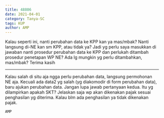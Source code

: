 ```yaml
---
title: 48806
date: 2021-04-01
category: Tanya-SC
tags: KUP
author: AMP
---
```


Kalau seperti ini, nanti perubahan data ke KPP kan ya mas/mbak? Nanti langsung di-NE kan sm KPP, atau tidak ya? Jadi yg perlu saya masukkan di jawaban nanti prosedur perubahan data ke KPP dan perlukah ditambah prosedur penetapan WP NE? Ada lg mungkin yg perlu ditambahkan, mas/mbak? Terima kasih

---

Kalau salah di situ aja ngga perlu perubahan data, langsung permohonan NE aja. Kecuali ada data2 yg salah (yg diakomodir di form perubahan data), baru ajukan perubahan data. Jangan lupa jawab pertanyaan kedua. Itu yg dilampirkan apakah SKT? Jelaskan saja wp akan dikenakan pajak sesuai penghasilan yg diterima. Kalau blm ada penghasilan ya tidak dikenakan pajak.

`AMP`
